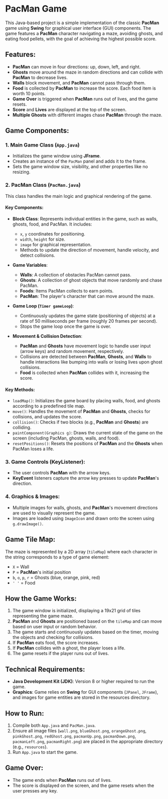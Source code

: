 # PacMan Game

This Java-based project is a simple implementation of the classic **PacMan** game using **Swing** for graphical user interface (GUI) components. The game features a **PacMan** character navigating a maze, avoiding ghosts, and eating food pellets, with the goal of achieving the highest possible score.

## Features:
- **PacMan** can move in four directions: up, down, left, and right.
- **Ghosts** move around the maze in random directions and can collide with **PacMan** to decrease lives.
- **Walls** block movement, and **PacMan** cannot pass through them.
- **Food** is collected by **PacMan** to increase the score. Each food item is worth 10 points.
- **Game Over** is triggered when **PacMan** runs out of lives, and the game resets.
- **Score** and **Lives** are displayed at the top of the screen.
- **Multiple Ghosts** with different images chase **PacMan** through the maze.

## Game Components:

### 1. **Main Game Class (`App.java`)**
- Initializes the game window using **JFrame**.
- Creates an instance of the `PacMan` panel and adds it to the frame.
- Sets the game window size, visibility, and other properties like no resizing.

### 2. **PacMan Class (`PacMan.java`)**
This class handles the main logic and graphical rendering of the game.

#### Key Components:
- **Block Class**: Represents individual entities in the game, such as walls, ghosts, food, and PacMan. It includes:
  - `x`, `y` coordinates for positioning.
  - `width`, `height` for size.
  - `image` for graphical representation.
  - Methods to update the direction of movement, handle velocity, and detect collisions.

- **Game Variables**:
  - **Walls**: A collection of obstacles PacMan cannot pass.
  - **Ghosts**: A collection of ghost objects that move randomly and chase PacMan.
  - **Foods**: Items PacMan collects to earn points.
  - **PacMan**: The player's character that can move around the maze.

- **Game Loop (`Timer gameLoop`)**:
  - Continuously updates the game state (positioning of objects) at a rate of 50 milliseconds per frame (roughly 20 frames per second).
  - Stops the game loop once the game is over.

- **Movement & Collision Detection**:
  - **PacMan** and **Ghosts** have movement logic to handle user input (arrow keys) and random movement, respectively.
  - Collisions are detected between **PacMan**, **Ghosts**, and **Walls** to handle interactions like bumping into walls or losing lives upon ghost collisions.
  - **Food** is collected when **PacMan** collides with it, increasing the score.

#### Key Methods:
- `loadMap()`: Initializes the game board by placing walls, food, and ghosts according to a predefined tile map.
- `move()`: Handles the movement of **PacMan** and **Ghosts**, checks for collisions, and updates the score.
- `collision()`: Checks if two blocks (e.g., **PacMan** and **Ghosts**) are colliding.
- `paintComponent(Graphics g)`: Draws the current state of the game on the screen (including PacMan, ghosts, walls, and food).
- `resetPositions()`: Resets the positions of **PacMan** and the **Ghosts** when PacMan loses a life.

### 3. **Game Controls (KeyListener)**:
- The user controls **PacMan** with the arrow keys.
- **KeyEvent** listeners capture the arrow key presses to update **PacMan**'s direction.

### 4. **Graphics & Images**:
- Multiple images for walls, ghosts, and **PacMan**'s movement directions are used to visually represent the game.
- Images are loaded using `ImageIcon` and drawn onto the screen using `g.drawImage()`.

## Game Tile Map:
The maze is represented by a 2D array (`tileMap`) where each character in the string corresponds to a type of game element:
- `X` = Wall
- `P` = **PacMan**'s initial position
- `b`, `o`, `p`, `r` = Ghosts (blue, orange, pink, red)
- `' '` = Food

## How the Game Works:
1. The game window is initialized, displaying a 19x21 grid of tiles representing the game maze.
2. **PacMan** and **Ghosts** are positioned based on the `tileMap` and can move based on user input or random behavior.
3. The game starts and continuously updates based on the timer, moving the objects and checking for collisions.
4. If **PacMan** eats food, the score increases.
5. If **PacMan** collides with a ghost, the player loses a life.
6. The game resets if the player runs out of lives.

## Technical Requirements:
- **Java Development Kit (JDK)**: Version 8 or higher required to run the game.
- **Graphics**: Game relies on **Swing** for GUI components (`JPanel`, `JFrame`), and images for game entities are stored in the resources directory.

## How to Run:
1. Compile both `App.java` and `PacMan.java`.
2. Ensure all image files (`wall.png`, `blueGhost.png`, `orangeGhost.png`, `pinkGhost.png`, `redGhost.png`, `pacmanUp.png`, `pacmanDown.png`, `pacmanLeft.png`, `pacmanRight.png`) are placed in the appropriate directory (e.g., `resources`).
3. Run `App.java` to start the game.

## Game Over:
- The game ends when **PacMan** runs out of lives.
- The score is displayed on the screen, and the game resets when the user presses any key.
